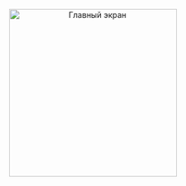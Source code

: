 <p align="center">
  <img src="https://github.com/Arrttemka/banking_app_flutter/blob/master/assets/fonts/изображение_2024-08-27_164143530.png" alt="Главный экран" width="300"/>
</p>
